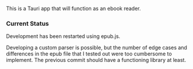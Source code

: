This is a Tauri app that will function as an ebook reader. 

### Current Status
Development has been restarted using epub.js.

Developing a custom parser is possible, but the number of edge cases and differences in the epub file that I tested out were too cumbersome to implement. The previous commit should have a functioning library at least. 
